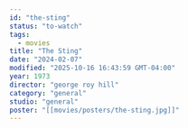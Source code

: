 ```yaml
---
id: "the-sting"
status: "to-watch"
tags:
  - movies
title: "The Sting"
date: "2024-02-07"
modified: "2025-10-16 16:43:59 GMT-04:00"
year: 1973
director: "george roy hill"
category: "general"
studio: "general"
poster: "[[movies/posters/the-sting.jpg]]"
---
```

